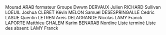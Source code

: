 Mourad ARAB formateur
Groupe Dwwm
DERVAUX Julien
RICHARD Sullivan
LOEUIL Joshua
CLERET Kévin
MELON Samuel
DESESPRINGALLE Cedric
LASUE Quentin
LETREN Areis
DELAGRANDE Nicolas
LAMY Franck
LAPORTE Matthieu
GHALEM Karim
BENARAB Nordine
Liste terminé
Liste des absent:
LAMY Franck
